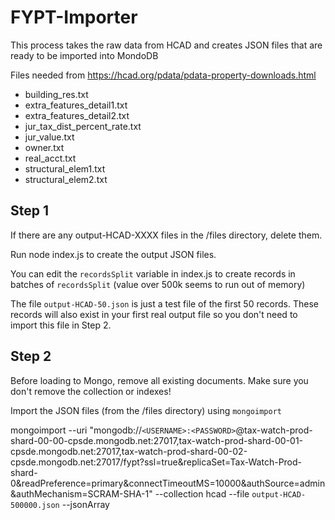 # FYPT-Importer

This process takes the raw data from HCAD and creates JSON files that are ready to be imported into MondoDB

Files needed from https://hcad.org/pdata/pdata-property-downloads.html

- building_res.txt
- extra_features_detail1.txt
- extra_features_detail2.txt
- jur_tax_dist_percent_rate.txt
- jur_value.txt
- owner.txt
- real_acct.txt
- structural_elem1.txt
- structural_elem2.txt

## Step 1

If there are any output-HCAD-XXXX files in the /files directory, delete them.

Run node index.js to create the output JSON files.

You can edit the `recordsSplit` variable in index.js to create records in batches of `recordsSplit` (value over 500k seems to run out of memory)

The file `output-HCAD-50.json` is just a test file of the first 50 records. These records will also exist in your first real output file so you don't need to import this file in Step 2.

## Step 2

Before loading to Mongo, remove all existing documents. Make sure you don't remove the collection or indexes!

Import the JSON files (from the /files directory) using `mongoimport`

mongoimport --uri "mongodb://`<USERNAME>:<PASSWORD>`@tax-watch-prod-shard-00-00-cpsde.mongodb.net:27017,tax-watch-prod-shard-00-01-cpsde.mongodb.net:27017,tax-watch-prod-shard-00-02-cpsde.mongodb.net:27017/fypt?ssl=true&replicaSet=Tax-Watch-Prod-shard-0&readPreference=primary&connectTimeoutMS=10000&authSource=admin&authMechanism=SCRAM-SHA-1" --collection hcad --file `output-HCAD-500000.json` --jsonArray

